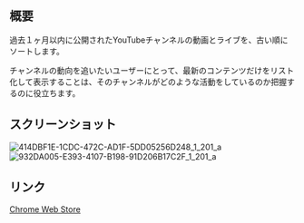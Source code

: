 ## 概要
過去１ヶ月以内に公開されたYouTubeチャンネルの動画とライブを、古い順にソートします。

チャンネルの動向を追いたいユーザーにとって、最新のコンテンツだけをリスト化して表示することは、そのチャンネルがどのような活動をしているのか把握するのに役立ちます。

## スクリーンショット
![414DBF1E-1CDC-472C-AD1F-5DD05256D248_1_201_a](https://github.com/user-attachments/assets/9de39877-cc9d-4d31-b123-ed7d841affb3)
![932DA005-E393-4107-B198-91D206B17C2F_1_201_a](https://github.com/user-attachments/assets/51b5e1b2-05a5-43ea-8916-04732c9e5665)

## リンク
[Chrome Web Store](https://chromewebstore.google.com/detail/youtube-videos-sorter/gpoclhnhimgoflfifdifieoahmklgdmp)
